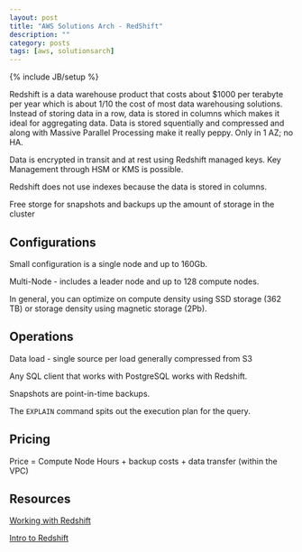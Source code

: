 ```yaml
---
layout: post
title: "AWS Solutions Arch - RedShift"
description: ""
category: posts
tags: [aws, solutionsarch]
---
```

{% include JB/setup %}

Redshift is a data warehouse product that costs about $1000 per terabyte per year which is about 1/10 the cost of most data warehousing solutions. Instead of storing data in a row, data is stored in columns which makes it ideal for aggregating data. Data is stored squentially and compressed and along with Massive Parallel Processing make it really peppy. Only in 1 AZ; no HA.

Data is encrypted in transit and at rest using Redshift managed keys. Key Management through HSM or KMS is possible.

Redshift does not use indexes because the data is stored in columns.

Free storge for snapshots and backups up the amount of storage in the cluster

## Configurations

Small configuration is a single node and up to 160Gb.

Multi-Node - includes a leader node and up to 128 compute nodes.

In general, you can optimize on compute density using SSD storage (362 TB) or storage density using magnetic storage (2Pb).

## Operations

Data load - single source per load generally compressed from S3

Any SQL client that works with PostgreSQL works with Redshift.

Snapshots are point-in-time backups.

The `EXPLAIN` command spits out the execution plan for the query.

## Pricing 

Price = Compute Node Hours + backup costs + data transfer (within the VPC) 

## Resources
[Working with Redshift](https://qwiklabs.com/focuses/2866)

[Intro to Redshift](https://qwiklabs.com/focuses/2366)